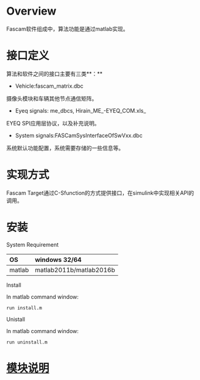# Overview

Fascam软件组成中，算法功能是通过matlab实现。

# 接口定义

算法和软件之间的接口主要有三类**：**

* Vehicle:fascam\_matrix.dbc

摄像头模块和车辆其他节点通信矩阵。

* Eyeq signals: me_dbcs, Hirain\_ME_-EYEQ\_COM.xls\_

EYEQ SPI应用层协议，以及补充说明。

* System signals:FASCamSysInterfaceOfSwVxx.dbc

系统默认功能配置，系统需要存储的一些信息等。

# 实现方式

Fascam Target通过C-Sfunction的方式提供接口，在simulink中实现相关API的调用。

# 安装

System Requirement

| OS | windows 32/64 |
| :--- | :--- |
| matlab | matlab2011b/matlab2016b |

Install

In matlab command window:

```
run install.m
```

Unistall

In matlab command window:

```
run uninstall.m
```

# [模块说明](/chapter1.md)



